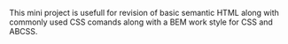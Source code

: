 This mini project is usefull for revision of basic semantic HTML along with commonly used CSS comands
along with a BEM work style for CSS and ABCSS.
